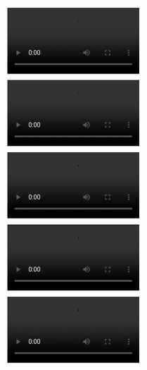 <video src="click%20me%20onde.mp4" controls></video>

<video src="detournement%20screen.mp4" controls></video>

<video src="new%20client.mp4" controls></video>

<video src="order.mp4" controls></video>

<video src="systeme%20intro.mp4" controls></video>
